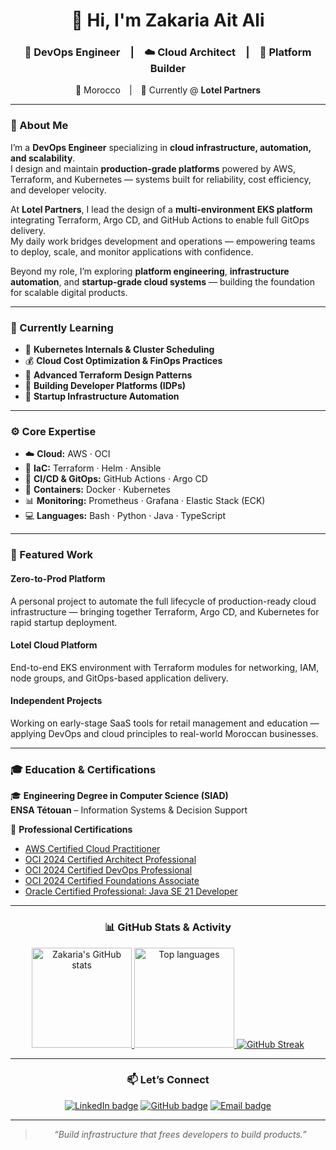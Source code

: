 <div align="center">

# 👋 Hi, I'm **Zakaria Ait Ali**

### 🚀 DevOps Engineer | ☁️ Cloud Architect | 🧠 Platform Builder  
📍 Morocco | 💼 Currently @ **Lotel Partners**

---

</div>

### 🧭 About Me

I’m a **DevOps Engineer** specializing in **cloud infrastructure, automation, and scalability**.  
I design and maintain **production-grade platforms** powered by AWS, Terraform, and Kubernetes — systems built for reliability, cost efficiency, and developer velocity.

At **Lotel Partners**, I lead the design of a **multi-environment EKS platform** integrating Terraform, Argo CD, and GitHub Actions to enable full GitOps delivery.  
My daily work bridges development and operations — empowering teams to deploy, scale, and monitor applications with confidence.

Beyond my role, I’m exploring **platform engineering**, **infrastructure automation**, and **startup-grade cloud systems** — building the foundation for scalable digital products.

---

### 📘 Currently Learning

- 🔬 **Kubernetes Internals & Cluster Scheduling**
- 💰 **Cloud Cost Optimization & FinOps Practices**
- 🧩 **Advanced Terraform Design Patterns**
- 🧠 **Building Developer Platforms (IDPs)**
- 🚀 **Startup Infrastructure Automation**

---

### ⚙️ Core Expertise

- ☁️ **Cloud:** AWS · OCI  
- 🧱 **IaC:** Terraform · Helm · Ansible  
- 🚀 **CI/CD & GitOps:** GitHub Actions · Argo CD  
- 🐳 **Containers:** Docker · Kubernetes  
- 📊 **Monitoring:** Prometheus · Grafana · Elastic Stack (ECK)  
- 💻 **Languages:** Bash · Python · Java · TypeScript  

---

### 🧩 Featured Work

#### **Zero-to-Prod Platform**
A personal project to automate the full lifecycle of production-ready cloud infrastructure — bringing together Terraform, Argo CD, and Kubernetes for rapid startup deployment.

#### **Lotel Cloud Platform**
End-to-end EKS environment with Terraform modules for networking, IAM, node groups, and GitOps-based application delivery.

#### **Independent Projects**
Working on early-stage SaaS tools for retail management and education — applying DevOps and cloud principles to real-world Moroccan businesses.

---

### 🎓 Education & Certifications

🎓 **Engineering Degree in Computer Science (SIAD)**  
**ENSA Tétouan** – Information Systems & Decision Support  

🏅 **Professional Certifications**

- [AWS Certified Cloud Practitioner](https://www.credly.com/badges/260ea192-22a9-4d76-9ba4-87c7e255b535/public_url)  
- [OCI 2024 Certified Architect Professional](https://catalog-education.oracle.com/ords/certview/sharebadge?id=89AF461852C1F853ACB1B04D2F5C154CE89CFB62144CBB20DC69008B273716E1)  
- [OCI 2024 Certified DevOps Professional](https://catalog-education.oracle.com/ords/certview/sharebadge?id=8E20BACE8AFBD4349F1B3732598E89DA11428E2FFE34534F46F764DB95E0AFDC)  
- [OCI 2024 Certified Foundations Associate](https://catalog-education.oracle.com/ords/certview/sharebadge?id=8E20BACE8AFBD4349F1B3732598E89DACDBF5EE9C8535A2021BF4C80638D5110)  
- [Oracle Certified Professional: Java SE 21 Developer](https://catalog-education.oracle.com/ords/certview/sharebadge?id=AEAEF77EC4765F06C405B3D3CC4019DB99A22CBF8E192D23325F5D3CD16BCE26)

---

<div align="center">

### 📊 GitHub Stats & Activity

<a href="https://github.com/ZakariaAitAli">
  <img height="160em" src="https://github-readme-stats.vercel.app/api?username=ZakariaAitAli&show_icons=true&theme=default&hide_border=true&count_private=true" alt="Zakaria's GitHub stats" />
  <img height="160em" src="https://github-readme-stats.vercel.app/api/top-langs/?username=ZakariaAitAli&layout=compact&theme=default&hide_border=true" alt="Top languages" />
</a>

<a href="https://github.com/ZakariaAitAli">
  <img src="https://github-readme-streak-stats.herokuapp.com/?user=ZakariaAitAli&theme=default&hide_border=true" alt="GitHub Streak" />
</a>

---

### 📫 Let’s Connect

[![LinkedIn badge](https://img.shields.io/badge/LinkedIn-Zakaria%20Ait%20Ali-blue?style=flat-square&logo=linkedin&logoColor=white)](https://www.linkedin.com/in/zakariaaitali/)
[![GitHub badge](https://img.shields.io/badge/GitHub-ZakariaAitAli-black?style=flat-square&logo=github&logoColor=white)](https://github.com/ZakariaAitAli)
[![Email badge](https://img.shields.io/badge/Email-zakaria--aitali%40outlook.com-gray?style=flat-square&logo=gmail&logoColor=white)](mailto:zakaria-aitali@outlook.com)

---

> _“Build infrastructure that frees developers to build products.”_

</div>
